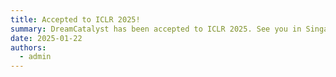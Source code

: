 ```yaml
---
title: Accepted to ICLR 2025!
summary: DreamCatalyst has been accepted to ICLR 2025. See you in Singapore!
date: 2025-01-22
authors:
  - admin
---
```

